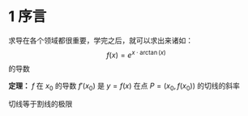 # 1 序言

求导在各个领域都很重要，学完之后，就可以求出来诸如：
$$
f(x)=e^{x\cdot \arctan(x)}
$$
的导数

**定理：**  $f$ 在 $x_0$ 的导数 $f'(x_0)$  是 $y=f(x)$ 在点 $P=(x_0,f(x_0))$ 的切线的斜率

切线等于割线的极限

